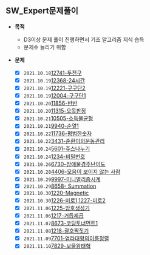 ## SW_Expert문제풀이

- **목적**
  - D3이상 문제 풀이 진행하면서 기초 알고리즘 지식 습득
  - 문제수 늘리기 위함

- **문제**

  - [x] `2021.10.18`[12741-두전구](../../02.algorithmStudy/004.SW_Expert문제풀이/2021/10/1018/01.12741-두전구/2021.10.18_12741-두전구.md) 
  + [x] `2021.10.19`[12368-24시간](../../02.algorithmStudy/004.SW_Expert문제풀이/2021/10/1019/01.12368-24시간/2021.10.19_12368-24시간.md)
  - [x] `2021.10.19`[12221-구구단2](../../02.algorithmStudy/004.SW_Expert문제풀이/2021/10/1019/02.12221-구구단2/21.10.19_12221-구구단2.md)
  + [x] `2021.10.19`[12004-구구단1](../../02.algorithmStudy/004.SW_Expert문제풀이/2021/10/1019/03.12004-구구단1/2021.10.19_12004-구구단1.md)
  - [x] `2021.10.20`[11856-반반](../../02.algorithmStudy/004.SW_Expert문제풀이/2021/10/1020/01.11856-반반/2021.10.20_11856-반반.md)
  + [x] `2021.10.20`[11315-오목판정](../../02.algorithmStudy/004.SW_Expert문제풀이/2021/10/1020/02.11315-오목판정/21.10.20_11315-오목판정.md)
  - [x] `2021.10.21`[10505-소득불균형](../../02.algorithmStudy/004.SW_Expert문제풀이/2021/10/1021/01.10505-소득불균형/2021.10.21_10505-소득불균형.md)
  + [x] `2021.10.21`[9940-순열1](../../02.algorithmStudy/004.SW_Expert문제풀이/2021/10/1021/02.9940-순열1/2021.10.21_9940-순열1.md)
  - [x] `2021.10.22`[11736-평범한숫자](../../02.algorithmStudy/004.SW_Expert문제풀이/2021/10/1022/01.11736-평범한숫자/2021.10.22_11736-평범한숫자.md)
  + [x] `2021.10.22`[3431-준환이의운동관리](../../02.algorithmStudy/004.SW_Expert문제풀이/2021/10/1022/02.3431-준환이의운동관리/2021.10.22_3431-준환이의운동관리.md)
  - [x] `2021.10.24`[5601-쥬스나누기](../../02.algorithmStudy/004.SW_Expert문제풀이/2021/10/1024/01.5601-쥬스나누기/21.10.24_5601-쥬스나누기.md)
  + [x] `2021.10.24`[1234-비밀번호](../../02.algorithmStudy/004.SW_Expert문제풀이/2021/10/1024/02.1234-비밀번호/2021.10.24_1234-비밀번호.md)
  - [x] `2021.10.26`[6730-장애물경주난이도](../../02.algorithmStudy/004.SW_Expert문제풀이/2021/10/1026/01.6730-장애물경주난이도/2021.10.26_6730-장애물경주난이도.md)
  - [x] `2021.10.28`[4406-모음이 보이지 않는 사람](../../02.algorithmStudy/004.SW_Expert문제풀이/2021/10/1028/01.4406-모음이보이지않는사람/2021.10.28_4406-모음이보이지않는사람.md)
  - [x] `2021.10.29`[9997-미니멀리즘시계](../../02.algorithmStudy/004.SW_Expert문제풀이/2021/10/1029/01.9997-미니멀리즘시계/2021.10.29_9997-미니멀리즘시계.md)
  - [x] `2021.10.29`[8658- Summation](../../02.algorithmStudy/004.SW_Expert문제풀이/2021/10/1029/02.8658-Summation/2021.10.29_8658-Summation.md)
  - [x] `2021.10.30`[1220-Magnetic](../../02.algorithmStudy/004.SW_Expert문제풀이/2021/10/1030/01.1220-Magnetic/2021.10.30_1220-Magnetic.md)
  - [x] `2021.10.30`[1226-미로1,1227-미로2](../../02.algorithmStudy/004.SW_Expert문제풀이/2021/10/1031/01.1226미로1,1227미로2/2021.10.31_1226-미로1,1227-미로2.md)
  - [x] `2021.11.06`[1225-암호생성기](../../02.algorithmStudy/004.SW_Expert문제풀이/2021/11/1105/01.1225암호생성기/2021.11.05_1225암호생성기.md)
  - [x] `2021.11.06`[1217-거듭제곱](../../02.algorithmStudy/004.SW_Expert문제풀이/2021/11/1106/1217-거듭제곱/2021.11.06_1217-거듭제곱.md)
  - [x] `2021.11.07`[8673-코딩토너먼트1](../../02.algorithmStudy/004.SW_Expert문제풀이/2021/11/1107/01.8673-코딩토너먼트1/2021.11.07_8673-코딩토너먼트1.md)
  - [x] `2021.11.08`[1218-괄호짝짓기](../../02.algorithmStudy/004.SW_Expert문제풀이/2021/11/1108/01.1218-괄호짝짓기/2021.11.08_1218-괄호짝짓기.md)
  - [x] `2021.11.09`[7701-염라대왕의이름정렬](../../02.algorithmStudy/004.SW_Expert문제풀이/2021/11/1109/1.7701-염라대왕의이름정렬/2021.11.09_7701-염라대왕의이름정렬.md)
  - [x] `2021.11.10`[7829-보물왕태혁](../../02.algorithmStudy/004.SW_Expert문제풀이/2021/11/1110/1.7829-보물왕태혁/2021.11.10_7829-보물왕태혁.md)
